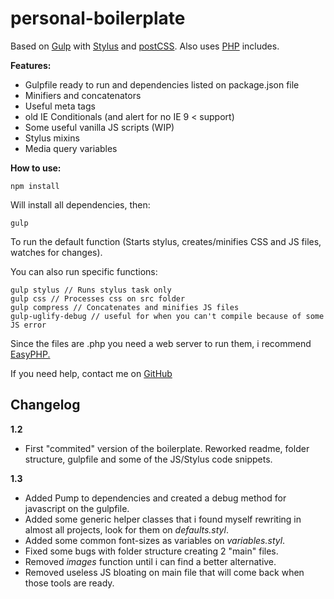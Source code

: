 # personal-boilerplate

Based on  [Gulp](http://gulpjs.com/) with [Stylus](http://stylus-lang.com/) and [postCSS](http://postcss.org/).
Also uses [PHP](https://secure.php.net/) includes.


**Features:**

 - Gulpfile ready to run and dependencies listed on package.json file
 - Minifiers and concatenators
 - Useful meta tags
 - old IE Conditionals (and alert for no IE 9 < support)
 - Some useful vanilla JS scripts (WIP)
 - Stylus mixins
 - Media query variables

**How to use:**

    npm install

Will install all dependencies, then:

    gulp

 To run the default function (Starts stylus, creates/minifies CSS and JS files, watches for changes). 

You can also run specific functions: 

    gulp stylus // Runs stylus task only
    gulp css // Processes css on src folder 
    gulp compress // Concatenates and minifies JS files
    gulp-uglify-debug // useful for when you can't compile because of some JS error

Since the files are .php you need a web server to run them, i recommend [EasyPHP.](http://www.easyphp.org/)


If you need help, contact me on [GitHub]('https://github.com/drunksheep')


## Changelog ##

**1.2**

 - First "commited" version of the boilerplate. Reworked readme, folder structure, gulpfile and some of the JS/Stylus code snippets.

 **1.3** 

 - Added Pump to dependencies and created a debug method for javascript on the gulpfile.
 - Added some generic helper classes that i found myself rewriting in almost all projects, look for them on _defaults.styl_.
 - Added some common font-sizes as variables on _variables.styl_.
 - Fixed some bugs with folder structure creating 2 "main" files.
 - Removed _images_ function until i can find a better alternative. 
 - Removed useless JS bloating on main file that will come back when those tools are ready.


